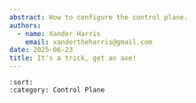 ```yaml
---
abstract: How to configure the control plane.
authors:
  - name: Xander Harris
    email: xandertheharris@gmail.com
date: 2025-06-23
title: It's a trick, get an axe!
---
```


```{postlist}
:sort:
:category: Control Plane
```
